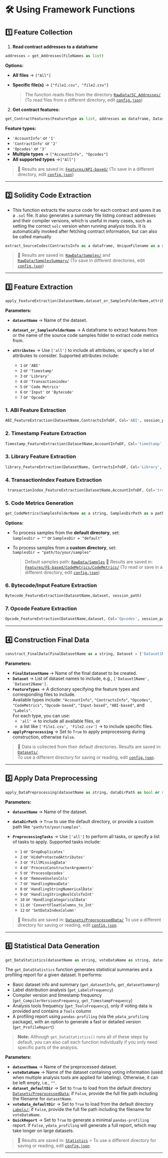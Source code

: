 # 🛠️ Using Framework Functions

## 1️⃣ Feature Collection

1. **Read contract addresses to a dataframe**
```python
addresses = get_Addresses(FileNames as list)
```
**Options:**
- **All files** → `["All"]`  
- **Specific file(s)** → `["file1.csv", "file2.csv"]`

   > The function reads files from the directory [`RawData/SC_Addresses/`](https://github.com/SMART-DIVE/DIVE/tree/main/RawData/SC_Addresses) (To read files from a different directory, edit [`config.json`](https://github.com/SMART-DIVE/DIVE/blob/main/config.json))

2. **Get contract features:**
```python
get_ContractFeatures(FeatureType as list, addresses as dataframe, DatasetName as a string)
```
**Feature types:**

- `'AccountInfo'` or `'1'`  
- `'ContractInfo'` or `'2'`  
- `'Opcodes'` or `'3'`  
- **Multiple types** → `["AccountInfo", "Opcodes"]`
- **All supported types** →`["All"]`

> 📁 Results are saved in: [`Features/API-based/`](https://github.com/SMART-DIVE/DIVE/tree/main/Features/API-based) (To save in a different directory, edit [`config.json`](https://github.com/SMART-DIVE/DIVE/blob/main/config.json))
---

## 2️⃣ Solidity Code Extraction
* This function extracts the source code for each contract and saves it as a `.sol` file. It also generates a summary file listing contract addresses and their compiler versions, which is useful in many cases, such as setting the correct `solc` version when running analysis tools. It is automatically invoked after fetching contract information, but can also be called manually
```python
extract_SourceCodes(ContractsInfo as a dataframe, UniqueFilename as a string, DatasetName as a string)
```
> 📁 Results are saved in: [`RawData/Samples/`](https://github.com/SMART-DIVE/DIVE/tree/main/RawData/Samples) and [`RawData/SamplesSummary/`](https://github.com/SMART-DIVE/DIVE/tree/main/RawData/SamplesSummary) (To save in different directories, edit [`config.json`](https://github.com/SMART-DIVE/DIVE/blob/main/config.json))

---
## 3️⃣ Feature Extraction
```python
apply_FeatureExtraction(DatasetName,dataset_or_SamplesFolderName,attributes,session_path=None)
```
**Parameters:**
- **`datasetName`** → Name of the dataset.
- **`dataset_or_SamplesFolderName`** → A dataframe to extract features from or the name of the source code samples folder to extract code metrics from.
- **`attributes`** →  Use `['all']` to include all attributes, or specify a list of attributes to consider. Supported attributes include:

   - `1` or  `'ABI'`
   - `2` or  `'Timestamp'`
   - `3` or  `'Library'`
   - `4` or  `'Transactionindex'`
   - `5` or  `'Code Metrics'`
   - `6` or  `'Input'` or `'Bytecode'`
   - `7` or  `'Opcode'`
                  
### 1. ABI Feature Extraction
```python
ABI_FeatureExtraction(DatasetName,ContractsInfoDF, Col='ABI', session_path=session_path)
```
### 2. Timestamp Feature Extraction
```python
Timestamp_FeatureExtraction(DatasetName,AccountInfoDF, Col='timeStamp', session_path=session_path)
```
### 3. Library Feature Extraction
```python
library_FeatureExtraction(DatasetName, ContractsInfoDF, Col='Library', session_path=session_path)
```
### 4. TransactionIndex Feature Extraction
```python
 transactionIndex_FeatureExtraction(DatasetName,AccountInfoDF, Col='transactionIndex', session_path=session_path)
```
### 5. Code Metrics Generation
```python
get_CodeMetrics(SamplesFolderName as a string, SamplesDirPath as a path, DatasetName as a string)
```
**Options:**

- To process samples from the **default directory**, set:  
  `SamplesDir = ""` or `SamplesDir = "default"`

- To process samples from a **custom directory**, set:  
  `SamplesDir = "path/to/your/samples"`
    
  > Default samples path: [`RawData/Samples`](https://github.com/SMART-DIVE/DIVE/tree/main/RawData/Samples)
  > 📁 Results are saved in: [`Features/FE-based/CodeMetrics/CodeMetrics/`](https://github.com/SMART-DIVE/DIVE/tree/main/Features/FE-based/CodeMetrics/CodeMetrics)
  > (To read or save in a different directory, edit [`config.json`](https://github.com/SMART-DIVE/DIVE/blob/main/config.json))

### 6. Bytecode/Input Feature Extraction
```python
Bytecode_FeatureExtraction(DatasetName,dataset, session_path)
```
### 7. Opcode Feature Extraction
```python
Opcode_FeatureExtraction(DatasetName,dataset, Col='Opcodes', session_path=session_path)
```
---

## 4️⃣ Construction Final Data
```python
construct_FinalData(FinalDatasetName as a string, Dataset = ['Dataset1Name','Dataset2Name',...], FeatureTypes = {'Type1':['All' 'or list files'], 'Type2':['All' 'or list files'] , ... }, applyPreprocessing = False)
```
**Parameters:**
- **`FinalDatasetName`** → Name of the final dataset to be created.
- **`Dataset`** → List of dataset names to include, e.g., `['Dataset1Name', 'Dataset2Name']`.
- **`FeatureTypes`** → A dictionary specifying the feature types and corresponding files to include.  
  Available types include: `"AccountInfo"`, `"ContractsInfo"`, `"Opcodes"`, `"CodeMetrics"`, `"Opcode-based"`, `"Input-based"`, `"ABI-based"`, and `"Labels"`.  
  For each type, you can use:
  - `'all'` → to include all available files, or  
  - a list like `['File1.csv', 'File2.csv']` → to include specific files.
- **`applyPreprocessing`** → Set to `True` to apply preprocessing during construction, otherwise `False`.

> 📁 Data is collected from their default directories. Results are saved in: [`Datasets/`](https://github.com/SMART-DIVE/DIVE/tree/main/Datasets).  
> To use a different directory for saving or reading, edit [`config.json`](https://github.com/SMART-DIVE/DIVE/blob/main/config.json).

--- 

## 5️⃣ Apply Data Preprocessing

```python
apply_DataPreprocessing(datasetName as string, dataDirPath as bool or string, PreprocessingTasks as a list)
```

**Parameters:**
- **`datasetName`** → Name of the dataset.
- **`dataDirPath`** → `True` to use the default directory, or provide a custom path like `"path/to/your/samples"`.
- **`PreprocessingTasks`** → Use `['all']` to perform all tasks, or specify a list of tasks to apply. Supported tasks include:

  - `1` or `'DropDuplicates'`
  - `2` or `'HideProtectedAttributes'`
  - `3` or `'FillMissingData'`
  - `4` or `'ProcessConstructorArguments'`
  - `5` or `'ProcessOpcodes'`
  - `6` or `'RemoveUselesCols'`
  - `7` or `'HandlingHexaData'`
  - `8` or `'HandlingStringNumericalData'`
  - `9` or `'HandlingStringBoolColsToInt'`
  - `10` or `'HandlingCategoricalData'`
  - `11` or `'ConvertFloatColumns_to_Int'`
  - `12` or `'SetDataIndexColumn'`

> 📁 Results are saved in: [`Datasets/PreprocessedData/`](https://github.com/SMART-DIVE/DIVE/tree/main/Datasets/PreprocessedData)
> To use a different directory for saving or reading, edit [`config.json`](https://github.com/SMART-DIVE/DIVE/blob/main/config.json).
     
---

## 6️⃣ Statistical Data Generation

```python
get_DataStatistics(datasetName as string, voteDataName as string, dataset_defaultDir as bool, voteData_defaultDir as bool, QuickReport as bool)
```

The `get_DataStatistics` function generates statistical summaries and a profiling report for a given dataset. It performs:

- Basic dataset info and summary (`get_datasetInfo`, `get_datasetSummary`)
- Label distribution analysis (`get_LabelsFrequency`)
- Compiler version and timestamp frequency (`get_CompilerVersionsFrequency`, `get_TimestampFrequency`)
- Analysis tools frequency (`get_ToolsFrequency`), only if voting data is provided and contains a `Tools` column
- A profiling report using `pandas-profiling` (via the `ydata_profiling` package), with an option to generate a fast or detailed version (`get_ProfileReport`)

> **Note:** Although `get_DataStatistics()` runs all of these steps by default, you can also call each function individually if you only need specific parts of the analysis.

**Parameters:**
- **`datasetName`** → Name of the preprocessed dataset.
- **`voteDataName`** → Name of the dataset containing voting information (used when multiple analysis tools are applied for labeling). Otherwise, it can be left empty, i.e., `""`.
- **`dataset_defaultDir`** → Set to `True` to load from the default directory [`Datasets/PreprocessedData`](https://github.com/SMART-DIVE/DIVE/tree/main/Datasets/PreprocessedData); if `False`, provide the full file path including the filename for `datasetName`.
- **`voteData_defaultDir`** → Set to `True` to load from the default directory [`Labels/`](https://github.com/SMART-DIVE/DIVE/tree/main/Labels); if `False`, provide the full file path including the filename for `voteDataName`.
- **`QuickReport`** → Set to `True` to generate a minimal `pandas-profiling` report. If `False`, `ydata_profiling` will generate a full report, which may take longer on large datasets.

  
> 📁 Results are saved in: [`Statistics`](https://github.com/SMART-DIVE/DIVE/tree/main/Statistics) > To use a different directory for saving or reading, edit [`config.json`](https://github.com/SMART-DIVE/DIVE/blob/main/config.json).
---
